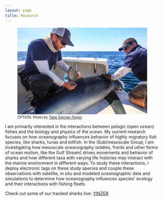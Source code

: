 ```yaml
---
layout: page
title: Research
---
```

<head>
   <style>
   figcaption {
    font-size: smaller;
    border: none;
}
</style>
</head>

<figure>
<img src="/assets/img/Tane Sinclair-Taylor_WHOI3-153.jpg">
<figcaption>
  CPTION. Photo by <a href="https://tanesinclair-taylor.com/" target="_blank">Tane Sinclair-Taylor</a>.</figcaption>
</figure>

I am primarily interested in the interactions between pelagic (open ocean) fishes and the biology and physics of the ocean. My current research focuses on how oceanography influences behavior of highly migratory fish species, like sharks, tunas and billfish. In the (Sub)mesoscale Group, I am investigating how mesoscale oceanography (eddies, fronts and other forms of ocean motion, like the Gulf Stream) drives movements and behavior of sharks and how different taxa with varying life histories may interact with the marine environment in different ways. To study these interactions, I deploy electronic tags on these study species and couple these observations with satellite, in situ and modeled oceanographic data and simulations to determine how oceanography influences species' ecology and their interactions with fishing fleets.

Check out some of our tracked sharks live:
<a href="https://www.ocearch.org/tracker/?details=273/" target="_blank">YINZER</a>
